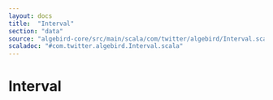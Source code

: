 ```yaml
---
layout: docs
title:  "Interval"
section: "data"
source: "algebird-core/src/main/scala/com/twitter/algebird/Interval.scala"
scaladoc: "#com.twitter.algebird.Interval.scala"
---
```


# Interval
